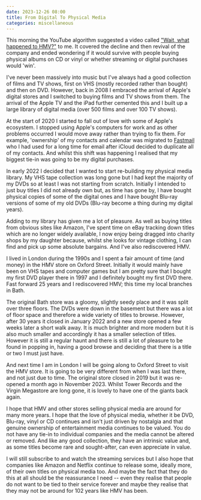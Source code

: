 ```yaml
---
date: 2023-12-26 08:00
title: From Digital To Physical Media
categories: miscellaneous
---
```


This morning the YouTube algorithm suggested a video called ["Wait, what happened to HMV?"](https://youtu.be/5HjX6RtOoBY) to me. It covered the decline and then revival of the company and ended wondering if it would survive with people buying physical albums on CD or vinyl or whether streaming or digital purchases would 'win'.

I've never been massively into music but I've always had a good collection of films and TV shows, first on VHS (mostly recorded rather than bought) and then on DVD. However, back in 2008 I embraced the arrival of Apple's digital stores and I switched to buying films and TV shows from them. The arrival of the Apple TV and the iPad further cemented this and I built up a large library of digital media (over 500 films and over 100 TV shows).

At the start of 2020 I started to fall out of love with some of Apple's ecosystem. I stopped using Apple's computers for work and as other problems occurred I would move away rather than trying to fix them. For example, 'ownership' of my contacts and calendar was migrated to [Fastmail](https://www.fastmail.com) who I had used for a long time for email after iCloud decided to duplicate all of my contacts. And whilst this shift was happening I realised that my biggest tie-in was going to be my digital purchases.

In early 2022 I decided that I wanted to start re-building my physical media library. My VHS tape collection was long gone but I had kept the majority of my DVDs so at least I was not starting from scratch. Initially I intended to just buy titles I did not already own but, as time has gone by, I have bought physical copies of some of the digital ones and I have bought Blu-ray versions of some of my old DVDs (Blu-ray become a thing during my digital years).

Adding to my library has given me a lot of pleasure. As well as buying titles from obvious sites like Amazon, I've spent time on eBay tracking down titles which are no longer widely available, I now enjoy being dragged into charity shops by my daughter because, whilst she looks for vintage clothing, I can find and pick up some absolute bargains. And I've also rediscovered HMV.

I lived in London during the 1990s and I spent a fair amount of time (and money) in the HMV store on Oxford Street. Initially it would mainly have been on VHS tapes and computer games but I am pretty sure that I bought my first DVD player there in 1997 and I definitely bought my first DVD there. Fast forward 25 years and I rediscovered HMV; this time my local branches in Bath.

The original Bath store was a gloomy, slightly seedy place and it was split over three floors. The DVDs were down in the basement but there was a lot of floor space and therefore a wide variety of titles to browse. However, after 30 years it closed in January 2022 and a new store opened a few weeks later a short walk away. It is much brighter and more modern but it is also much smaller and accordingly it has a smaller selection of titles. However it is still a regular haunt and there is still a lot of pleasure to be found in popping in, having a good browse and deciding that there is a title or two I must just have.

And next time I am in London I will be going along to Oxford Street to visit the HMV store. It is going to be very different from when I was last there, and not just due to time. The original store closed in 2019 but it was re-opened a month ago in November 2023. Whilst Tower Records and the Virgin Megastore are long gone, it is lovely to have one of the giants back again.

I hope that HMV and other stores selling physical media are around for many more years. I hope that the love of physical media, whether it be DVD, Blu-ray, vinyl or CD continues and isn't just driven by nostalgia and that genuine ownership of entertainment media continues to be valued. You do not have any tie-in to individual companies and the media cannot be altered or removed. And like any good collection, they have an intrinsic value and, as some titles become rare and sought-after, can even appreciate in value.

I will still subscribe to and watch the streaming services but I also hope that companies like Amazon and Netflix continue to release some, ideally more, of their own titles on physical media too. And maybe the fact that they do this at all should be the reassurance I need -- even they realise that people do not want to be tied to their service forever and maybe they realise that they may not be around for 102 years like HMV has been.

